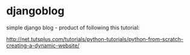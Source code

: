 djangoblog
==========

simple django blog - product of following this tutorial:

http://net.tutsplus.com/tutorials/python-tutorials/python-from-scratch-creating-a-dynamic-website/
